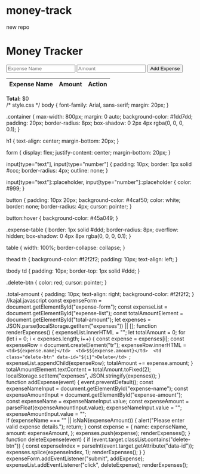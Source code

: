 # money-track
new repo
<!-- index.html -->
<!DOCTYPE html> 
<html> 

<head> 
	<title>Money Tracker</title> 
	<link rel="stylesheet"
		type="text/css"
		href="kajal2.css" /> 
</head> 

<body> 
	<div class="container"> 
		<h1>Money Tracker</h1> 
		<form id="expense-form"> 
			<input type="text"
				id="expense-name"
				placeholder="Expense Name" required /> 
			<input type="number"
				id="expense-amount"
				placeholder="Amount" required /> 
			<button type="submit"> 
				Add Expense 
			</button> 
		</form> 
		<div class="expense-table"> 
			<table> 
				<thead> 
					<tr> 
						<th>Expense Name</th> 
						<th>Amount</th> 
						<th>Action</th> 
					</tr> 
				</thead> 
				<tbody id="expense-list"></tbody> 
			</table> 
			<div class="total-amount"> 
				<strong>Total:</strong> 
				$<span id="total-amount">0</span> 
			</div> 
		</div> 
	</div> 
	<script src="kajal.javascript.js"></script> 
</body> 

</html>
/* style.css */
body { 
	font-family: Arial, sans-serif; 
	margin: 20px; 
} 

.container { 
	max-width: 800px; 
	margin: 0 auto; 
	background-color: #1dd7dd; 
	padding: 20px; 
	border-radius: 8px; 
	box-shadow: 0 2px 4px rgba(0, 0, 0, 0.1); 
} 

h1 { 
	text-align: center; 
	margin-bottom: 20px; 
} 

form { 
	display: flex; 
	justify-content: center; 
	margin-bottom: 20px; 
} 

input[type="text"], 
input[type="number"] { 
	padding: 10px; 
	border: 1px solid #ccc; 
	border-radius: 4px; 
	outline: none; 
} 

input[type="text"]::placeholder, 
input[type="number"]::placeholder { 
	color: #999; 
} 

button { 
	padding: 10px 20px; 
	background-color: #4caf50; 
	color: white; 
	border: none; 
	border-radius: 4px; 
	cursor: pointer; 
} 

button:hover { 
	background-color: #45a049; 
} 

.expense-table { 
	border: 1px solid #ddd; 
	border-radius: 8px; 
	overflow: hidden; 
	box-shadow: 0 4px 8px rgba(0, 0, 0, 0.1); 
} 

table { 
	width: 100%; 
	border-collapse: collapse; 
} 

thead th { 
	background-color: #f2f2f2; 
	padding: 10px; 
	text-align: left; 
} 

tbody td { 
	padding: 10px; 
	border-top: 1px solid #ddd; 
} 

.delete-btn { 
	color: red; 
	cursor: pointer; 
} 

.total-amount { 
	padding: 10px; 
	text-align: right; 
	background-color: #f2f2f2; 
}
//kajal.javascript
const expenseForm = 
	document.getElementById("expense-form"); 
const expenseList = 
	document.getElementById("expense-list"); 
const totalAmountElement = 
	document.getElementById("total-amount"); 
let expenses = 
	JSON.parse(localStorage.getItem("expenses")) || []; 
function renderExpenses() { 
	expenseList.innerHTML = ""; 
	let totalAmount = 0; 
	for (let i = 0; i < expenses.length; i++) { 
		const expense = expenses[i]; 
		const expenseRow = document.createElement("tr"); 
		expenseRow.innerHTML = ` 
	<td>${expense.name}</td> 
	<td>$${expense.amount}</td> 
	<td class="delete-btn" data-id="${i}">Delete</td> 
	`; 
		expenseList.appendChild(expenseRow); 
		totalAmount += expense.amount; 
	} 
	totalAmountElement.textContent = 
		totalAmount.toFixed(2); 
	localStorage.setItem("expenses", 
		JSON.stringify(expenses)); 
}  
function addExpense(event) { 
	event.preventDefault(); 
	const expenseNameInput = 
		document.getElementById("expense-name"); 
	const expenseAmountInput = 
		document.getElementById("expense-amount"); 
	const expenseName = 
		expenseNameInput.value; 
	const expenseAmount = 
		parseFloat(expenseAmountInput.value); 
	expenseNameInput.value = ""; 
	expenseAmountInput.value = "";  
	if (expenseName === "" || isNaN(expenseAmount)) { 
		alert("Please enter valid expense details."); 
		return; 
	} 
	const expense = { 
		name: expenseName, 
		amount: expenseAmount, 
	}; 
	expenses.push(expense); 
	renderExpenses(); 
}  
function deleteExpense(event) { 
	if (event.target.classList.contains("delete-btn")) { 
		const expenseIndex = 
			parseInt(event.target.getAttribute("data-id")); 
		expenses.splice(expenseIndex, 1);
		renderExpenses(); 
	} 
}  
expenseForm.addEventListener("submit", addExpense); 
expenseList.addEventListener("click", deleteExpense); 
renderExpenses();